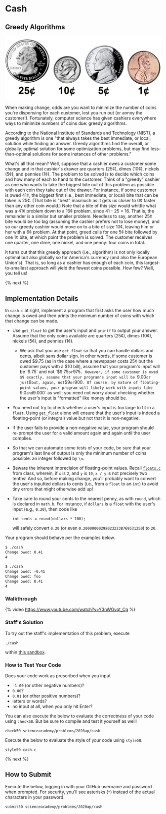 # Cash

## Greedy Algorithms

![US coins](coins.jpg)

When making change, odds are you want to minimize the number of coins you're dispensing for each customer, lest you run out (or annoy the customer!).  Fortunately, computer science has given cashiers everywhere ways to minimize numbers of coins due: greedy algorithms.

According to the National Institute of Standards and Technology (NIST), a greedy algorithm is one "that always takes the best immediate, or local, solution while finding an answer. Greedy algorithms find the overall, or globally, optimal solution for some optimization problems, but may find less-than-optimal solutions for some instances of other problems."

What's all that mean? Well, suppose that a cashier owes a customer some change and in that cashier's drawer are quarters (25¢), dimes (10¢), nickels (5¢), and pennies (1¢). The problem to be solved is to decide which coins and how many of each to hand to the customer. Think of a "greedy" cashier as one who wants to take the biggest bite out of this problem as possible with each coin they take out of the drawer. For instance, if some customer is owed 41¢, the biggest first (i.e., best immediate, or local) bite that can be taken is 25¢. (That bite is "best" inasmuch as it gets us closer to 0¢ faster than any other coin would.) Note that a bite of this size would whittle what was a 41¢ problem down to a 16¢ problem, since 41 - 25 = 16. That is, the remainder is a similar but smaller problem. Needless to say, another 25¢ bite would be too big (assuming the cashier prefers not to lose money), and so our greedy cashier would move on to a bite of size 10¢, leaving him or her with a 6¢ problem. At that point, greed calls for one 5¢ bite followed by one 1¢ bite, at which point the problem is solved. The customer receives one quarter, one dime, one nickel, and one penny: four coins in total.

It turns out that this greedy approach (i.e., algorithm) is not only locally optimal but also globally so for America's currency (and also the European Union's). That is, so long as a cashier has enough of each coin, this largest-to-smallest approach will yield the fewest coins possible. How few? Well, you tell us!

{% next %}

## Implementation Details

In `cash.c` at right, implement a program that first asks the user how much change is owed and then prints the minimum number of coins with which that change can be made.

* Use `get_float` to get the user's input and `printf` to output your answer. Assume that the only coins available are quarters (25¢), dimes (10¢), nickels (5¢), and pennies (1¢).
    * We ask that you use `get_float` so that you can handle dollars and cents, albeit sans dollar sign. In other words, if some customer is owed $9.75 (as in the case where a newspaper costs 25¢ but the customer pays with a $10 bill), assume that your program's input will be `9.75` and not `$9.75` or `975`. However, if some customer is owed $9 exactly, assume that your program's input will be `9.00` or just `9` but, again, not `$9` or `900`. Of course, by nature of floating-point values, your program will likely work with inputs like `9.0` and `9.000` as well; you need not worry about checking whether the user's input is "formatted" like money should be.
* You need not try to check whether a user's input is too large to fit in a `float`. Using `get_float` alone will ensure that the user's input is indeed a floating-point (or integral) value but not that it is non-negative.
* If the user fails to provide a non-negative value, your program should re-prompt the user for a valid amount again and again until the user complies.
* So that we can automate some tests of your code, be sure that your program's last line of output is only the minimum number of coins possible: an integer followed by `\n`.
* Beware the inherent imprecision of floating-point values. Recall [`floats.c`](https://sandbox.cs50.io/575cd269-8b4e-4a01-bc9f-3de38614b43e) from class, wherein, if `x` is `2`, and `y` is `10`, `x / y` is not precisely two tenths! And so, before making change, you'll probably want to convert the user's inputted dollars to cents (i.e., from a `float` to an `int`) to avoid tiny errors that might otherwise add up!
* Take care to round your cents to the nearest penny, as with `round`, which is declared in `math.h`. For instance, if `dollars` is a `float` with the user's input (e.g., `0.20`), then code like

  ```
  int cents = round(dollars * 100);
  ```

  will safely convert `0.20` (or even `0.200000002980232238769531250`) to `20`.

Your program should behave per the examples below.

```
$ ./cash
Change owed: 0.41
4
```

```
$ ./cash
Change owed: -0.41
Change owed: foo
Change owed: 0.41
4
```

### Walkthrough

{% video https://www.youtube.com/watch?v=Y3nWGvqt_Cg %}


### Staff's Solution

To try out the staff's implementation of this problem, execute

```
./cash
```

within [this sandbox](http://bit.ly/2VAxlUr).

### How to Test Your Code

Does your code work as prescribed when you input

* `-1.00` (or other negative numbers)?
* `0.00`?
* `0.01` (or other positive numbers)?
* letters or words?
* no input at all, when you only hit Enter?

You can also execute the below to evaluate the correctness of your code using `check50`. But be sure to compile and test it yourself as well!

```
check50 scienceacademy/problems/2020ap/cash
```

Execute the below to evaluate the style of your code using `style50`.

```
style50 cash.c
```

{% next %}

## How to Submit

Execute the below, logging in with your GitHub username and password when prompted. For security, you'll see asterisks (`*`) instead of the actual characters in your password.

```
submit50 scienceacademy/problems/2020ap/cash
```
